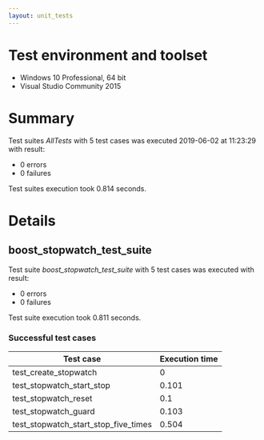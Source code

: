 ```yaml
---
layout: unit_tests
---
```


# Test environment and toolset 

* Windows 10 Professional, 64 bit
* Visual Studio Community 2015

# Summary

Test suites *AllTests* with 5 test cases was executed 2019-06-02 at 11:23:29 with result:

* 0 errors
* 0 failures

Test suites execution took 0.814 seconds.

# Details

## boost_stopwatch_test_suite

Test suite *boost_stopwatch_test_suite* with 5 test cases was executed with result:

* 0 errors
* 0 failures

Test suite execution took 0.811 seconds.

### Successful test cases

Test case|Execution time
-|-
test_create_stopwatch | 0
test_stopwatch_start_stop | 0.101
test_stopwatch_reset | 0.1
test_stopwatch_guard | 0.103
test_stopwatch_start_stop_five_times | 0.504
